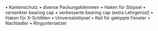 • Kantenschutz
• diverse Packungsklemmen
• Haken für Stöpsel
• versenkter bearing cap
• verbesserte  bearing cap (extra Lehrgerüst)
• Haken für X-Schlitten
• Universalstöpsel
• Keil für gekippte Fenster
• Nachtadler
• Ringuntersetzer
